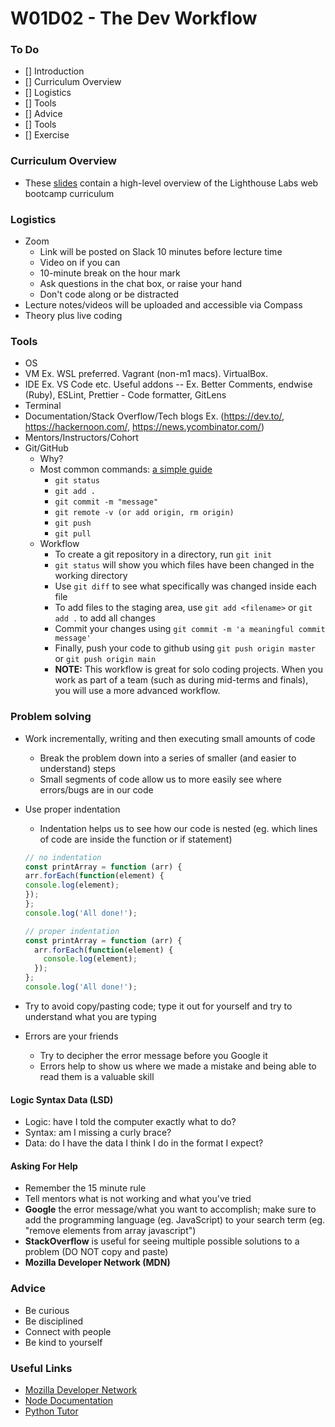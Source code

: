 # W01D02 - The Dev Workflow

### To Do
- [] Introduction
- [] Curriculum Overview
- [] Logistics
- [] Tools
- [] Advice
- [] Tools
- [] Exercise

### Curriculum Overview

- These [slides](https://docs.google.com/presentation/d/1_NWYcPhS6Q3hQKXnh09Eufl7hs45yBLbUBZhWyvqeSc/) contain a high-level overview of the Lighthouse Labs web bootcamp curriculum

### Logistics
* Zoom
  * Link will be posted on Slack 10 minutes before lecture time
  * Video on if you can
  * 10-minute break on the hour mark
  * Ask questions in the chat box, or raise your hand
  * Don't code along or be distracted
* Lecture notes/videos will be uploaded and accessible via Compass
* Theory plus live coding

### Tools
  * OS
  * VM Ex. WSL preferred. Vagrant (non-m1 macs). VirtualBox.
  * IDE Ex. VS Code etc. Useful addons -- Ex. Better Comments, endwise (Ruby), ESLint, Prettier - Code formatter, GitLens
  * Terminal
  * Documentation/Stack Overflow/Tech blogs Ex. (https://dev.to/, https://hackernoon.com/, https://news.ycombinator.com/)
  * Mentors/Instructors/Cohort
  * Git/GitHub
    * Why?
    * Most common commands: [a simple guide](https://up1.github.io/git-guide/index.html)
      * `git status`
      * `git add .`
      * `git commit -m "message"`
      * `git remote -v (or add origin, rm origin)`
      * `git push`
      * `git pull`
    * Workflow
      * To create a git repository in a directory, run `git init`
      * `git status` will show you which files have been changed in the working directory
      * Use `git diff` to see what specifically was changed inside each file
      * To add files to the staging area, use `git add <filename>` or `git add .` to add all changes
      * Commit your changes using `git commit -m 'a meaningful commit message'`
      * Finally, push your code to github using `git push origin master` or `git push origin main`
      * **NOTE:** This workflow is great for solo coding projects. When you work as part of a team (such as during mid-terms and finals), you will use a more advanced workflow.

### Problem solving

* Work incrementally, writing and then executing small amounts of code
  * Break the problem down into a series of smaller (and easier to understand) steps
  * Small segments of code allow us to more easily see where errors/bugs are in our code
* Use proper indentation
  * Indentation helps us to see how our code is nested (eg. which lines of code are inside the function or if statement)

  ```js
  // no indentation
  const printArray = function (arr) {
  arr.forEach(function(element) {
  console.log(element);
  });
  };
  console.log('All done!');

  // proper indentation
  const printArray = function (arr) {
    arr.forEach(function(element) {
      console.log(element);
    });
  };
  console.log('All done!');
  ```

* Try to avoid copy/pasting code; type it out for yourself and try to understand what you are typing
* Errors are your friends
  * Try to decipher the error message before you Google it
  * Errors help to show us where we made a mistake and being able to read them is a valuable skill

#### Logic Syntax Data (LSD)
- Logic: have I told the computer exactly what to do?
- Syntax: am I missing a curly brace?
- Data: do I have the data I think I do in the format I expect?

#### Asking For Help
* Remember the 15 minute rule
* Tell mentors what is not working and what you've tried
* **Google** the error message/what you want to accomplish; make sure to add the programming language (eg. JavaScript) to your search term (eg. "remove elements from array javascript")
* **StackOverflow** is useful for seeing multiple possible solutions to a problem (DO NOT copy and paste)
* **Mozilla Developer Network (MDN)**

### Advice
* Be curious
* Be disciplined
* Connect with people
* Be kind to yourself

### Useful Links
- [Mozilla Developer Network](https://developer.mozilla.org/en-US/)
- [Node Documentation](https://nodejs.org/en/docs/)
- [Python Tutor](http://pythontutor.com/javascript.html#mode=edit)
